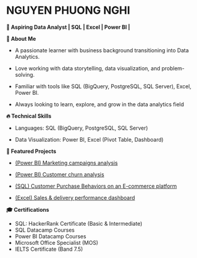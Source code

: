 # NGUYEN PHUONG NGHI
**🎯 Aspiring Data Analyst | SQL | Excel | Power BI |**

**🚀 About Me**
- A passionate learner with business background transitioning into Data Analytics.

- Love working with data storytelling, data visualization, and problem-solving.

- Familiar with tools like SQL (BigQuery, PostgreSQL, SQL Server), Excel, Power BI.

- Always looking to learn, explore, and grow in the data analytics field
  
**🔥 Technical Skills**
- Languages: SQL (BigQuery, PostgreSQL, SQL Server)
  
- Data Visualization: Power BI, Excel (Pivot Table, Dashboard)

**📂 Featured Projects**

- [(Power BI) Marketing campaigns analysis](https://github.com/NguyenPhuongNghi/Marketing-Analysis)
  
- [(Power BI) Customer churn analysis](https://github.com/NguyenPhuongNghi/Customer-Churn-Analysis)

- [(SQL) Customer Purchase Behaviors on an E-commerce platform](https://github.com/NguyenPhuongNghi/Customer-Purchase-Behaviors-on-an-E-commerce-platform)
  
- [(Excel) Sales & delivery performance dashboard](https://github.com/NguyenPhuongNghi/Sales-delivery-performance-analysis)

**🎓 Certifications**
- SQL: HackerRank Certificate (Basic & Intermediate)
- SQL Datacamp Courses
- Power BI Datacamp Courses
- Microsoft Office Specialist (MOS)
- IELTS Certificate (Band 7.5)
